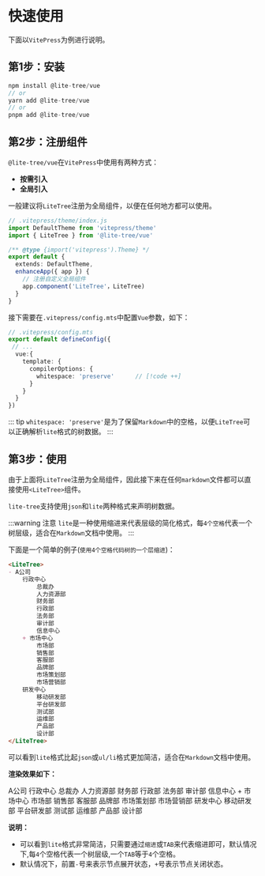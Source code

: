 # 快速使用

下面以`VitePress`为例进行说明。

## 第1步：安装

```ts
npm install @lite-tree/vue
// or
yarn add @lite-tree/vue
// or
pnpm add @lite-tree/vue
```

## 第2步：注册组件

`@lite-tree/vue`在`VitePress`中使用有两种方式：

- **按需引入**
- **全局引入**

一般建议将`LiteTree`注册为全局组件，以便在任何地方都可以使用。

```ts
// .vitepress/theme/index.js
import DefaultTheme from 'vitepress/theme'
import { LiteTree } from '@lite-tree/vue'

/** @type {import('vitepress').Theme} */
export default {
  extends: DefaultTheme,
  enhanceApp({ app }) {
    // 注册自定义全局组件
    app.component('LiteTree'，LiteTree)
  }
}
``` 

接下需要在`.vitepress/config.mts`中配置`Vue`参数，如下：

```ts {5-9}
// .vitepress/config.mts
export default defineConfig({
 // ...
  vue:{
    template: {                      
      compilerOptions: {
        whitespace: 'preserve'      // [!code ++]
      }
    }
  }
})
```

::: tip
`whitespace: 'preserve'`是为了保留`Markdown`中的空格，以便`LiteTree`可以正确解析`lite`格式的树数据。
:::


## 第3步：使用 

由于上面将`LiteTree`注册为全局组件，因此接下来在任何`markdown`文件都可以直接使用`<LiteTree>`组件。

`lite-tree`支持使用`json`和`lite`两种格式来声明树数据。

:::warning 注意
`lite`是一种使用缩进来代表层级的简化格式，每`4个空格`代表一个树层级，适合在`Markdown`文档中使用。
:::

下面是一个简单的例子(`使用4个空格代码树的一个层缩进`)：

```md
<LiteTree>
- A公司
    行政中心
        总裁办
        人力资源部
        财务部
        行政部
        法务部
        审计部
        信息中心
    + 市场中心
        市场部
        销售部
        客服部
        品牌部
        市场策划部
        市场营销部
    研发中心
        移动研发部
        平台研发部
        测试部
        运维部
        产品部
        设计部
</LiteTree>

```

可以看到`lite`格式比起`json`或`ul/li`格式更加简洁，适合在`Markdown`文档中使用。

**渲染效果如下：**
 
<LiteTree>
A公司
    行政中心
        总裁办
        人力资源部
        财务部
        行政部
        法务部
        审计部
        信息中心
    + 市场中心
        市场部
        销售部
        客服部
        品牌部
        市场策划部
        市场营销部
    研发中心
        移动研发部
        平台研发部
        测试部
        运维部
        产品部
        设计部
</LiteTree>

**说明：**

- 可以看到`lite`格式非常简洁，只需要通过`缩进`或`TAB`来代表缩进即可，默认情况下,每`4`个空格代表一个树层级,一个`TAB`等于`4`个空格。
- 默认情况下，前置`-`号来表示节点展开状态，`+`号表示节点关闭状态。

 
